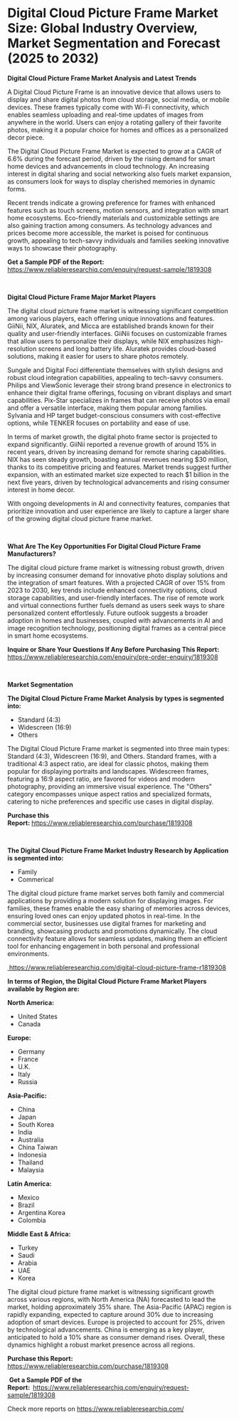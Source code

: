 <p><h1>Digital Cloud Picture Frame Market Size: Global Industry Overview, Market Segmentation and Forecast (2025 to 2032)</h1></p><p><strong>Digital Cloud Picture Frame Market Analysis and Latest Trends</strong></p>
<p><p>A Digital Cloud Picture Frame is an innovative device that allows users to display and share digital photos from cloud storage, social media, or mobile devices. These frames typically come with Wi-Fi connectivity, which enables seamless uploading and real-time updates of images from anywhere in the world. Users can enjoy a rotating gallery of their favorite photos, making it a popular choice for homes and offices as a personalized decor piece.</p><p>The Digital Cloud Picture Frame Market is expected to grow at a CAGR of 6.6% during the forecast period, driven by the rising demand for smart home devices and advancements in cloud technology. An increasing interest in digital sharing and social networking also fuels market expansion, as consumers look for ways to display cherished memories in dynamic forms.</p><p>Recent trends indicate a growing preference for frames with enhanced features such as touch screens, motion sensors, and integration with smart home ecosystems. Eco-friendly materials and customizable settings are also gaining traction among consumers. As technology advances and prices become more accessible, the market is poised for continuous growth, appealing to tech-savvy individuals and families seeking innovative ways to showcase their photography.</p></p>
<p><strong>Get a Sample PDF of the Report:&nbsp;</strong> <a href="https://www.reliableresearchiq.com/enquiry/request-sample/1819308?utm_campaign=2122&utm_medium=2&utm_source=Github&utm_content=ia&utm_term=07022025&utm_id=digital-cloud-picture-frame">https://www.reliableresearchiq.com/enquiry/request-sample/1819308</a></p>
<p>&nbsp;</p>
<p><strong>Digital Cloud Picture Frame Major Market Players</strong></p>
<p><p>The digital cloud picture frame market is witnessing significant competition among various players, each offering unique innovations and features. GiiNii, NIX, Aluratek, and Micca are established brands known for their quality and user-friendly interfaces. GiiNii focuses on customizable frames that allow users to personalize their displays, while NIX emphasizes high-resolution screens and long battery life. Aluratek provides cloud-based solutions, making it easier for users to share photos remotely.</p><p>Sungale and Digital Foci differentiate themselves with stylish designs and robust cloud integration capabilities, appealing to tech-savvy consumers. Philips and ViewSonic leverage their strong brand presence in electronics to enhance their digital frame offerings, focusing on vibrant displays and smart capabilities. Pix-Star specializes in frames that can receive photos via email and offer a versatile interface, making them popular among families. Sylvania and HP target budget-conscious consumers with cost-effective options, while TENKER focuses on portability and ease of use.</p><p>In terms of market growth, the digital photo frame sector is projected to expand significantly. GiiNii reported a revenue growth of around 15% in recent years, driven by increasing demand for remote sharing capabilities. NIX has seen steady growth, boasting annual revenues nearing $30 million, thanks to its competitive pricing and features. Market trends suggest further expansion, with an estimated market size expected to reach $1 billion in the next five years, driven by technological advancements and rising consumer interest in home decor.</p><p>With ongoing developments in AI and connectivity features, companies that prioritize innovation and user experience are likely to capture a larger share of the growing digital cloud picture frame market.</p></p>
<p>&nbsp;</p>
<p><strong>What Are The Key Opportunities For Digital Cloud Picture Frame Manufacturers?</strong></p>
<p><p>The digital cloud picture frame market is witnessing robust growth, driven by increasing consumer demand for innovative photo display solutions and the integration of smart features. With a projected CAGR of over 15% from 2023 to 2030, key trends include enhanced connectivity options, cloud storage capabilities, and user-friendly interfaces. The rise of remote work and virtual connections further fuels demand as users seek ways to share personalized content effortlessly. Future outlook suggests a broader adoption in homes and businesses, coupled with advancements in AI and image recognition technology, positioning digital frames as a central piece in smart home ecosystems.</p></p>
<p><strong>Inquire or Share Your Questions If Any Before Purchasing This Report:</strong> <a href="https://www.reliableresearchiq.com/enquiry/pre-order-enquiry/1819308?utm_campaign=2122&utm_medium=2&utm_source=Github&utm_content=ia&utm_term=07022025&utm_id=digital-cloud-picture-frame">https://www.reliableresearchiq.com/enquiry/pre-order-enquiry/1819308</a></p>
<p>&nbsp;</p>
<p><strong>Market Segmentation</strong></p>
<p><strong>The Digital Cloud Picture Frame Market Analysis by types is segmented into:</strong></p>
<p><ul><li>Standard (4:3)</li><li>Widescreen (16:9)</li><li>Others</li></ul></p>
<p><p>The Digital Cloud Picture Frame market is segmented into three main types: Standard (4:3), Widescreen (16:9), and Others. Standard frames, with a traditional 4:3 aspect ratio, are ideal for classic photos, making them popular for displaying portraits and landscapes. Widescreen frames, featuring a 16:9 aspect ratio, are favored for videos and modern photography, providing an immersive visual experience. The "Others" category encompasses unique aspect ratios and specialized formats, catering to niche preferences and specific use cases in digital display.</p></p>
<p><strong>Purchase this Report:&nbsp;</strong><a href="https://www.reliableresearchiq.com/purchase/1819308?utm_campaign=2122&utm_medium=2&utm_source=Github&utm_content=ia&utm_term=07022025&utm_id=digital-cloud-picture-frame">https://www.reliableresearchiq.com/purchase/1819308</a></p>
<p>&nbsp;</p>
<p><strong>The Digital Cloud Picture Frame Market Industry Research by Application is segmented into:</strong></p>
<p><ul><li>Family</li><li>Commerical</li></ul></p>
<p><p>The digital cloud picture frame market serves both family and commercial applications by providing a modern solution for displaying images. For families, these frames enable the easy sharing of memories across devices, ensuring loved ones can enjoy updated photos in real-time. In the commercial sector, businesses use digital frames for marketing and branding, showcasing products and promotions dynamically. The cloud connectivity feature allows for seamless updates, making them an efficient tool for enhancing engagement in both personal and professional environments.</p></p>
<p><a href="https://www.reliableresearchiq.com/digital-cloud-picture-frame-r1819308?utm_campaign=2122&utm_medium=2&utm_source=Github&utm_content=ia&utm_term=07022025&utm_id=digital-cloud-picture-frame">&nbsp;https://www.reliableresearchiq.com/digital-cloud-picture-frame-r1819308</a></p>
<p><strong>In terms of Region, the Digital Cloud Picture Frame Market Players available by Region are:</strong></p>
<p>
    <p> <strong> North America: </strong>
        <ul>
            <li>United States</li>
            <li>Canada</li>
        </ul>
        </p> 
    <p> <strong> Europe: </strong>
        <ul>
            <li>Germany</li>
            <li>France</li>
            <li>U.K.</li>
            <li>Italy</li>
            <li>Russia</li>
        </ul>
        </p> 
    <p> <strong> Asia-Pacific: </strong>
        <ul>
            <li>China</li>
            <li>Japan</li>
            <li>South Korea</li>
            <li>India</li>
            <li>Australia</li>
            <li>China Taiwan</li>
            <li>Indonesia</li>
            <li>Thailand</li>
            <li>Malaysia</li>
        </ul>
        </p> 
    <p> <strong> Latin America: </strong>
        <ul>
            <li>Mexico</li>
            <li>Brazil</li>
            <li>Argentina Korea</li>
            <li>Colombia</li>
        </ul>
        </p> 
    <p> <strong> Middle East & Africa: </strong>
        <ul>
            <li>Turkey</li>
            <li>Saudi</li>
            <li>Arabia</li>
            <li>UAE</li>
            <li>Korea</li>
        </ul>
    </p>
    </p>
<p><p>The digital cloud picture frame market is witnessing significant growth across various regions, with North America (NA) forecasted to lead the market, holding approximately 35% share. The Asia-Pacific (APAC) region is rapidly expanding, expected to capture around 30% due to increasing adoption of smart devices. Europe is projected to account for 25%, driven by technological advancements. China is emerging as a key player, anticipated to hold a 10% share as consumer demand rises. Overall, these dynamics highlight a robust market presence across all regions.</p></p>
<p><strong>Purchase this Report: </strong><a href="https://www.reliableresearchiq.com/purchase/1819308?utm_campaign=2122&utm_medium=2&utm_source=Github&utm_content=ia&utm_term=07022025&utm_id=digital-cloud-picture-frame">https://www.reliableresearchiq.com/purchase/1819308</a></p>
<p>&nbsp;<strong>Get a Sample PDF of the Report:&nbsp;&nbsp;</strong><a href="https://www.reliableresearchiq.com/enquiry/request-sample/1819308?utm_campaign=2122&utm_medium=2&utm_source=Github&utm_content=ia&utm_term=07022025&utm_id=digital-cloud-picture-frame">https://www.reliableresearchiq.com/enquiry/request-sample/1819308</a></p>
<p><strong></strong></p>
<p>Check more reports on <a href="https://www.reliableresearchiq.com/?utm_campaign=2122&utm_medium=2&utm_source=Github&utm_content=ia&utm_term=07022025&utm_id=digital-cloud-picture-frame">https://www.reliableresearchiq.com/</a></p>